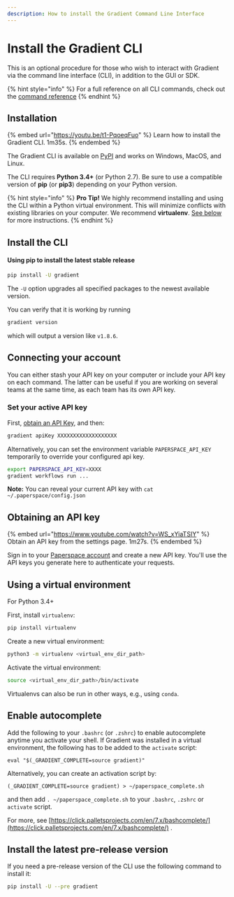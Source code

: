 ```yaml
---
description: How to install the Gradient Command Line Interface
---
```


# Install the Gradient CLI

This is an optional procedure for those who wish to interact with Gradient via the command line interface (CLI), in addition to the GUI or SDK.

{% hint style="info" %}
For a full reference on all CLI commands, check out the [command reference](https://paperspace.github.io/gradient-cli/gradient.cli.html)
{% endhint %}

## Installation

{% embed url="https://youtu.be/t1-PqoeqFuo" %}
Learn how to install the Gradient CLI. 1m35s.
{% endembed %}

The Gradient CLI is available on [PyPI](https://pypi.org/project/gradient/) and works on Windows, MacOS, and Linux.

The CLI requires **Python 3.4+** (or Python 2.7). Be sure to use a compatible version of **pip** (or **pip3**) depending on your Python version.

{% hint style="info" %}
**Pro Tip!** We highly recommend installing and using the CLI within a Python virtual environment. This will minimize conflicts with existing libraries on your computer. We recommend **virtualenv**. [See below](install-the-cli.md#using-a-virtual-environment) for more instructions.
{% endhint %}

## Install the CLI

#### **Using pip to install the latest stable release**

```bash
pip install -U gradient
```

The `-U` option upgrades all specified packages to the newest available version.

You can verify that it is working by running

```bash
gradient version
```

which will output a version like `v1.8.6`.

## Connecting your account

You can either stash your API key on your computer or include your API key on each command. The latter can be useful if you are working on several teams at the same time, as each team has its own API key.

### Set your active API key

First, [obtain an API Key](install-the-cli.md#obtaining-an-api-key), and then:

```bash
gradient apiKey XXXXXXXXXXXXXXXXXXX
```

Alternatively, you can set the environment variable `PAPERSPACE_API_KEY` temporarily to override your configured api key.

```bash
export PAPERSPACE_API_KEY=XXXX
gradient workflows run ...
```

**Note:** You can reveal your current API key with `cat ~/.paperspace/config.json`

## Obtaining an API key

{% embed url="https://www.youtube.com/watch?v=WS_xYiaTSIY" %}
Obtain an API key from the settings page. 1m27s.
{% endembed %}

Sign in to your [Paperspace account](https://www.paperspace.com/account/login) and create a new API key. You'll use the API keys you generate here to authenticate your requests.

## Using a virtual environment

For Python 3.4+

First, install `virtualenv`:

```bash
pip install virtualenv
```

Create a new virtual environment:

```bash
python3 -m virtualenv <virtual_env_dir_path>
```

Activate the virtual environment:

```bash
source <virtual_env_dir_path>/bin/activate
```

Virtualenvs can also be run in other ways, e.g., using `conda`.

## Enable autocomplete

Add the following to your `.bashrc` (or `.zshrc`) to enable autocomplete anytime you activate your shell. If Gradient was installed in a virtual environment, the following has to be added to the `activate` script:

`eval "$(_GRADIENT_COMPLETE=source gradient)"`

Alternatively, you can create an activation script by:

`(_GRADIENT_COMPLETE=source gradient) > ~/paperspace_complete.sh`

and then add `. ~/paperspace_complete.sh` to your `.bashrc`, `.zshrc` or `activate` script.

For more, see [https://click.palletsprojects.com/en/7.x/bashcomplete/](https://click.palletsprojects.com/en/7.x/bashcomplete/) .

## **Install the latest pre-release version**

If you need a pre-release version of the CLI use the following command to install it:

```bash
pip install -U --pre gradient
```
